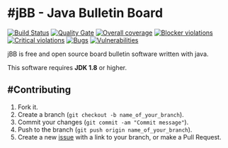 #jBB - Java Bulletin Board
=================================
[![Build Status](http://vps289371.ovh.net:8000/buildStatus/icon?job=jBB-build-master)](http://vps289371.ovh.net:8000/job/jBB-build-master/) 
[![Quality Gate](http://vps289371.ovh.net:9000/api/badges/gate?key=org.jbb:jbb-parent:0.9.0)](http://vps289371.ovh.net:9000/dashboard?id=org.jbb%3Ajbb-parent%3A0.9.0)
[![Overall coverage](http://vps289371.ovh.net:9000/api/badges/measure?key=org.jbb:jbb-parent:0.9.0&metric=coverage&blinking=true)](http://vps289371.ovh.net:9000/dashboard?id=org.jbb%3Ajbb-parent%3A0.9.0) 
[![Blocker violations](http://vps289371.ovh.net:9000/api/badges/measure?key=org.jbb:jbb-parent:0.9.0&metric=blocker_violations&blinking=true)](http://vps289371.ovh.net:9000/dashboard?id=org.jbb%3Ajbb-parent%3A0.9.0) 
[![Critical violations](http://vps289371.ovh.net:9000/api/badges/measure?key=org.jbb:jbb-parent:0.9.0&metric=critical_violations&blinking=true)](http://vps289371.ovh.net:9000/dashboard?id=org.jbb%3Ajbb-parent%3A0.9.0) 
[![Bugs](http://vps289371.ovh.net:9000/api/badges/measure?key=org.jbb:jbb-parent:0.9.0&metric=bugs&blinking=true)](http://vps289371.ovh.net:9000/dashboard?id=org.jbb%3Ajbb-parent%3A0.9.0) 
[![Vulnerabilities](http://vps289371.ovh.net:9000/api/badges/measure?key=org.jbb:jbb-parent:0.9.0&metric=vulnerabilities&blinking=true)](http://vps289371.ovh.net:9000/dashboard?id=org.jbb%3Ajbb-parent%3A0.9.0)


jBB is free and open source board bulletin software written with java.


This software requires **JDK 1.8** or higher.

#Contributing
------------

1. Fork it.
2. Create a branch (`git checkout -b name_of_your_branch`).
3. Commit your changes (`git commit -am "Commit message"`).
4. Push to the branch (`git push origin name_of_your_branch`).
5. Create a new [issue](https://github.com/jbb-project/jbb/issues/new) with a link to your branch, or make a Pull Request.
